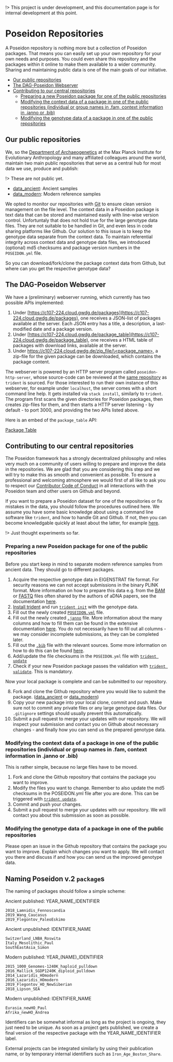 !> This project is under development, and this documentation page is for internal development at this point.

# Poseidon Repositories

A Poseidon repository is nothing more but a collection of Poseidon packages. That means you can easily set up your own repository for your own needs and purposes. You could even share this repository and the packages within it online to make them available to a wider community. Sharing and maintaining public data is one of the main goals of our initiative.

* [Our public repositories](#our-public-repositories)
* [The DAG-Poseidon Webserver](#the-dag-poseidon-webserver)
* [Contributing to our central repositories](#contributing-to-our-central-repositories)
  + [Preparing a new Poseidon package for one of the public repositories](#preparing-a-new-poseidon-package-for-one-of-the-public-repositories)
  + [Modifying the context data of a package in one of the public repositories (individual or group names in .fam, context information in .janno or .bib)](#modifying-the-context-data-of-a-package-in-one-of-the-public-repositories--individual-or-group-names-in-fam--context-information-in-janno-or-bib-)
  + [Modifying the genotype data of a package in one of the public repositories](#modifying-the-genotype-data-of-a-package-in-one-of-the-public-repositories)

## Our public repositories

We, so the [Department of Archaeogenetics](https://www.eva.mpg.de/archaeogenetics/index.html) at the Max Planck Institute for Evolutionary Anthropology and many affiliated colleagues around the world, maintain two main public repositories that serve as a central hub for most data we use, produce and publish:

!> These are not public yet.

- [data_ancient](https://github.com/poseidon-framework/data_ancient): Ancient samples
- [data_modern](https://github.com/poseidon-framework/data_modern): Modern reference samples

We opted to monitor our repositories with [Git](https://git-scm.com) to ensure clean version management on the file level. The context data in a Poseidon package is text data that can be stored and maintained easily with line-wise version control. Unfortuntaly that does not hold true for the large genotype data files. They are not suitable to be handled in Git, and even less in code sharing platforms like Github. Our solution to this issue is to keep the genotype data separate from the context data. To maintain referential integrity across context data and genotype data files, we introduced (optional) md5 checksums and package version numbers in the `POSEIDON.yml` file.

So you can download/fork/clone the package context data from Github, but where can you get the respective genotype data? 

## The DAG-Poseidon Webserver

We have a (preliminary) webserver running, which currently has two possible APIs implemented:

1. Under [https://c107-224.cloud.gwdg.de/packages](https://c107-224.cloud.gwdg.de/packages), one receives a JSON-list of packages available at the server. Each JSON entry has a title, a description, a last-modified date and a package version.
2. Under [https://c107-224.cloud.gwdg.de/package_table](https://c107-224.cloud.gwdg.de/package_table), one receives a HTML table of packages with download links, available at the server.
3. Under [https://c107-224.cloud.gwdg.de/zip_file/\<package_name\>](https://c107-224.cloud.gwdg.de/zip_file/<package_name>), a zip-file for the given package can be downloaded, which contains the package content.

The webserver is powered by an HTTP server program called `poseidon-http-server`, whose source-code can be reviewed at the [same repository](https://github.com/poseidon-framework/poseidon-hs) as `trident` is sourced. For those interested to run their own instance of this webserver, for example under `localhost`, the server comes with a short command line help. It gets installed via `stack install`, similarly to `trident`. The program first scans the given directories for Poseidon packages, then creates zip-files for them, and then starts a HTTP server listening - by default - to port 3000, and providing the two APIs listed above.

Here is an embed of the `package_table` API:

[Package Table](https://c107-224.cloud.gwdg.de/package_table_md.md ':include')


## Contributing to our central repositories

The Poseidon framework has a strongly decentralized philosophy and relies very much on a community of users willing to prepare and improve the data in the repositories. We are glad that you are considering this step and we will try to make this as smooth and convenient as possible. To ensure a professional and welcoming atmosphere we would first of all like to ask you to respect our [Contributor Code of Conduct](conduct.md) in all interactions with the Poseidon team and other users on Github and beyond.

If you want to prepare a Poseidon dataset for one of the repositories or fix mistakes in the data, you should follow the procedures outlined here. We assume you have some basic knowledge about using a command line software like `trident`, and how to handle Git and Github. If not, then you can become knowledgable quickly at least about the latter, for example [here](https://lab.github.com/githubtraining/introduction-to-github).

!> Just thought experiments so far.

### Preparing a new Poseidon package for one of the public repositories

Before you start keep in mind to separate modern reference samples from ancient data. They should go to different packages.

1. Acquire the respective genotype data in EIGENSTRAT file format. For security reasons we can not accept submissions in the binary PLINK format. More information on how to prepare this data e.g. from the [BAM](https://en.wikipedia.org/wiki/SAM_(file_format)) or [FASTQ](https://en.wikipedia.org/wiki/FASTQ_format) files often shared by the authors of aDNA papers, see the documentation [here](genotype_data).
2. [Install trident](https://poseidon-framework.github.io/#/trident?id=installation-quickstart) and run [`trident init`](trident?id=init-command) with the genotype data.
3. Fill out the newly created [`POSEIDON.yml`](standard?id=the-poseidonyml-file-mandatory) file.
4. Fill out the newly created [`.janno`](standard?id=the-xjanno-file-mandatory) file. More information about the many columns and how to fill them can be found in the extensive documentation [here](janno_details). You do not necessarily have to fill out all columns - we may consider incomplete submissions, as they can be completed later.
5. Fill out the [`.bib`](standard?id=the-literaturebib-file-optional) file with the relevant sources. Some more information on how to do this can be found [here](janno_details?id=context-information).
6. Add/update the file checksums in the `POSEIDON.yml` file with [`trident update`](trident?id=update-command)
7. Check if your new Poseidon package passes the validation with [`trident validate`](trident?id=validate-command). This is mandatory.

Now your local package is complete and can be submitted to our repository.

8. Fork and clone the Github repository where you would like to submit the package. ([data_ancient](https://github.com/poseidon-framework/data_ancient) or [data_modern](https://github.com/poseidon-framework/data_modern))
9. Copy your new package into your local clone, commit and push. Make sure not to commit any private files or any large genotype data files. Our `.gitignore` settings should usually prevent this automatically.
10. Submit a pull request to merge your updates with our repository. We will inspect your submission and contact you on Github about necessary changes - and finally how you can send us the prepared genotype data.

### Modifying the context data of a package in one of the public repositories (individual or group names in .fam, context information in .janno or .bib) 

This is rather simple, because no large files have to be moved.

1. Fork and clone the Github repository that contains the package you want to improve.
2. Modify the files you want to change. Remember to also update the md5 checksums in the POSEIDON.yml file after you are done. This can be triggered with [`trident update`](trident?id=update-command).
3. Commit and push your changes.
4. Submit a pull request to merge your updates with our repository. We will contact you about this submission as soon as possible.

### Modifying the genotype data of a package in one of the public repositories

Please open an issue in the Github repository that contains the package you want to improve. Explain which changes you want to apply. We will contact you there and discuss if and how you can send us the improved genotype data.

## Naming Poseidon v.2 `package`s

The naming of packages should follow a simple scheme:

Ancient published: YEAR_NAME_IDENTIFIER

```
2018_Lamnidis_Fennoscandia  
2019_Wang_Caucasus  
2019_Flegontov_PaleoEskimo  
```

Ancient unpublished: IDENTIFIER_NAME

```
Switzerland_LNBA_Roswita  
Italy_Mesolithic_Paul  
SouthEastAsia_Simon  
```

Modern published: YEAR_(NAME)_IDENTIFIER

```
2015_1000_Genomes-1240K_haploid_pulldown
2016_Mallick_SGDP1240K_diploid_pulldown
2014_Lazaridis_HOmodern
2016_Lazaridis_HOmodern
2019_Flegontov_HO_NewSiberian
2018_Lipson_SEA
```

Modern unpublished: IDENTIFIER_NAME

```
Eurasia_newHO_Paul
Afrika_newHO_Andrea
```

Identifiers can be somewhat informal as long as the project is ongoing, they just need to be unique. As soon as a project gets published, we create a final version of the respective package with the YEAR_NAME_IDENTIFIER label.

External projects can be integrated similarly by using their publication name, or by temporary internal identifiers such as `Iron_Age_Boston_Share`.

